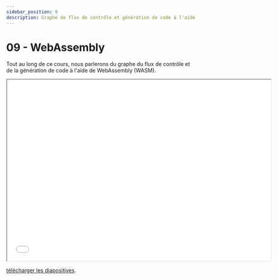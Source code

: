 ```yaml
---
sidebar_position: 9
description: Graphe de flux de contrôle et génération de code à l'aide de WebAssembly (WASM).
---
```


# 09 - WebAssembly

Tout au long de ce cours, nous parlerons du graphe du flux de contrôle et de la génération de code à l'aide de WebAssembly (WASM).

<iframe src="/cours/2024/alf_9.pdf" loading="lazy" width="700" height="480">
    Impossible d'afficher le fichier pdf
</iframe>

<a href="/cours/2024/alf_9.pdf">télécharger les diapositives</a>.
